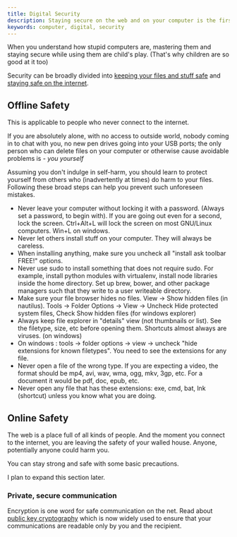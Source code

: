 ```yaml
---
title: Digital Security
description: Staying secure on the web and on your computer is the first thing you learn before starting to use them
keywords: computer, digital, security
---
```

When you understand how stupid computers are, mastering them and staying secure while using them are child's play. (That's why children are so good at it too)

Security can be broadly divided into [keeping your files and stuff safe](#offline-safety) and [staying safe on the internet](#online-safety).

## Offline Safety ##
This is applicable to people who never connect to the internet.

If you are absolutely alone, with no access to outside world, nobody coming in to chat with you, no new pen drives going into your USB ports; the only person who can delete files on your computer or otherwise cause avoidable problems is - *you yourself*

Assuming you don't indulge in self-harm, you should learn to protect yourself from others who (inadvertently at times) do harm to your files. Following these broad steps can help you prevent such unforeseen mistakes.

* Never leave your computer without locking it with a password. (Always set a password, to begin with). If you are going out even for a second, lock the screen. Ctrl+Alt+L will lock the screen on most GNU/Linux computers. Win+L on windows.
* Never let others install stuff on your computer. They will always be careless.
* When installing anything, make sure you uncheck all "install ask toolbar FREE!" options.
* Never use sudo to install something that does not require sudo. For example, install python modules with virtualenv, install node libraries inside the home directory. Set up brew, bower, and other package managers such that they write to a user writeable directory.
* Make sure your file browser hides no files. View -> Show hidden files (in nautilus). Tools -> Folder Options -> View -> Uncheck Hide protected system files, Check Show hidden files (for windows explorer)
* Always keep file explorer in "details" view (not thumbnails or list). See the filetype, size, etc before opening them. Shortcuts almost always are viruses. (on windows)
* On windows : tools -> folder options -> view -> uncheck "hide extensions for known filetypes". You need to see the extensions for any file.
* Never open a file of the wrong type. If you are expecting a video, the format should be mp4, avi, wav, wma, ogg, mkv, 3gp, etc. For a document it would be pdf, doc, epub, etc.
* Never open any file that has these extensions: exe, cmd, bat, lnk (shortcut) unless you know what you are doing.

## Online Safety ##
The web is a place full of all kinds of people. And the moment you connect to the internet, you are leaving the safety of your walled house. Anyone, potentially anyone could harm you.

You can stay strong and safe with some basic precautions.

I plan to expand this section later.


### Private, secure communication ###
Encryption is one word for safe communication on the net. Read about [public key cryptography](../public-key-cryptography/) which is now widely used to ensure that your communications are readable only by you and the recipient.

